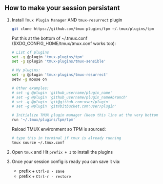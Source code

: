 ## How to make your session persistant

1. Install `Tmux Plugin Manager` AND `tmux-resurrect` plugin
      ```bash
      git clone https://github.com/tmux-plugins/tpm ~/.tmux/plugins/tpm
      ```
      Put this at the bottom of ~/.tmux.conf ($XDG_CONFIG_HOME/tmux/tmux.conf works too):
      ```bash
      # List of plugins
      set -g @plugin 'tmux-plugins/tpm'
      set -g @plugin 'tmux-plugins/tmux-sensible'
      
      # My plugins:
      set -g @plugin 'tmux-plugins/tmux-resurrect'
      setw -g mouse on
      
      # Other examples:
      # set -g @plugin 'github_username/plugin_name'
      # set -g @plugin 'github_username/plugin_name#branch'
      # set -g @plugin 'git@github.com:user/plugin'
      # set -g @plugin 'git@bitbucket.com:user/plugin'
      
      # Initialize TMUX plugin manager (keep this line at the very bottom of tmux.conf)
      run '~/.tmux/plugins/tpm/tpm'
      ```
      Reload TMUX environment so TPM is sourced:
      
      ```bash
      # type this in terminal if tmux is already running
      tmux source ~/.tmux.conf
      ```
2. Open `tmux` and Hit `prefix + I` to install the plugins
3. Once your session config is ready you can save it via:
   - prefix + `Ctrl-s - save`
   - prefix + `Ctrl-r - restore`



      
